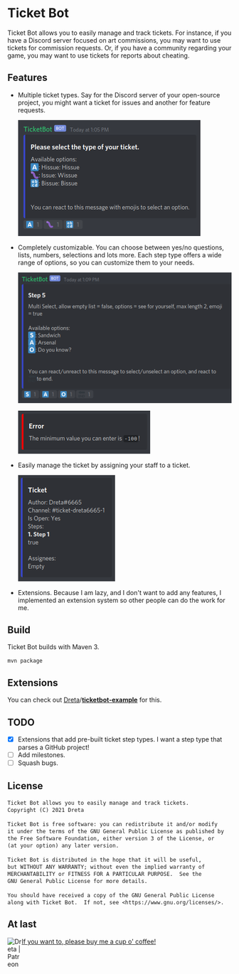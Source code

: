 # Ticket Bot

Ticket Bot allows you to easily manage and track tickets. For instance, if you have a Discord server focused on art
commissions, you may want to use tickets for commission requests. Or, if you have a community regarding your game, you
may want to use tickets for reports about cheating.

## Features

* Multiple ticket types. Say for the Discord server of your open-source project, you might want a ticket for issues and
  another for feature requests.

  ![Discord embed sent by TicketBot with color blue saying please select the type of your ticket.](images/img0.png)

* Completely customizable. You can choose between yes/no questions, lists, numbers, selections and lots more. Each step
  type offers a wide range of options, so you can customize them to your needs.

  ![Discord embed sent by TicketBot with color blue for step 5 of a ticket. This step is a multi select step and the available options are S for sandwich, A for arsenal and O for do you know. The information message reads you can react or unreact to this message to select or unselect an option, and react to the end emoji to end.](images/img1.png)

  ![Discord embed sent by TicketBot with color red for an error saying the minimum value you can enter is negative one hundred.](images/img2.png)

* Easily manage the ticket by assigning your staff to a ticket.

  ![Discord embed sent by TicketBot detailing a ticket showing the author, the channel, whether the ticket is open or not, the steps of the ticket and the assignees.](images/img3.png)

* Extensions. Because I am lazy, and I don't want to add any features, I implemented an extension system so other people
  can do the work for me.

## Build

Ticket Bot builds with Maven 3.

```
mvn package
```

## Extensions

You can check out [Dreta](https://github.com/Dreta)/[**ticketbot-example**](https://github.com/Dreta/ticketbot-example)
for this.

## TODO

- [x] Extensions that add pre-built ticket step types. I want a step type that parses a GitHub project!
- [ ] Add milestones.
- [ ] Squash bugs.

## License

```
Ticket Bot allows you to easily manage and track tickets.
Copyright (C) 2021 Dreta

Ticket Bot is free software: you can redistribute it and/or modify
it under the terms of the GNU General Public License as published by
the Free Software Foundation, either version 3 of the License, or
(at your option) any later version.

Ticket Bot is distributed in the hope that it will be useful,
but WITHOUT ANY WARRANTY; without even the implied warranty of
MERCHANTABILITY or FITNESS FOR A PARTICULAR PURPOSE.  See the
GNU General Public License for more details.

You should have received a copy of the GNU General Public License
along with Ticket Bot.  If not, see <https://www.gnu.org/licenses/>.
```

## At last

<a href="https://patreon.com/Dreta"><img align="left" alt="Dreta | Patreon" width="32px" src="https://image.flaticon.com/icons/svg/2111/2111548.svg" />
If you want to, please buy me a cup o' coffee!</a>
